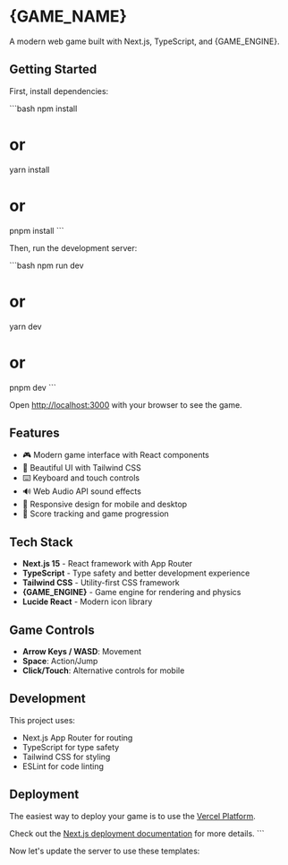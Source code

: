 # {GAME_NAME}

A modern web game built with Next.js, TypeScript, and {GAME_ENGINE}.

## Getting Started

First, install dependencies:

\`\`\`bash
npm install
# or
yarn install
# or
pnpm install
\`\`\`

Then, run the development server:

\`\`\`bash
npm run dev
# or
yarn dev
# or
pnpm dev
\`\`\`

Open [http://localhost:3000](http://localhost:3000) with your browser to see the game.

## Features

- 🎮 Modern game interface with React components
- 🎨 Beautiful UI with Tailwind CSS
- ⌨️ Keyboard and touch controls
- 🔊 Web Audio API sound effects
- 📱 Responsive design for mobile and desktop
- 🎯 Score tracking and game progression

## Tech Stack

- **Next.js 15** - React framework with App Router
- **TypeScript** - Type safety and better development experience
- **Tailwind CSS** - Utility-first CSS framework
- **{GAME_ENGINE}** - Game engine for rendering and physics
- **Lucide React** - Modern icon library

## Game Controls

- **Arrow Keys / WASD**: Movement
- **Space**: Action/Jump
- **Click/Touch**: Alternative controls for mobile

## Development

This project uses:
- Next.js App Router for routing
- TypeScript for type safety
- Tailwind CSS for styling
- ESLint for code linting

## Deployment

The easiest way to deploy your game is to use the [Vercel Platform](https://vercel.com/new).

Check out the [Next.js deployment documentation](https://nextjs.org/docs/deployment) for more details.
\`\`\`

Now let's update the server to use these templates:
